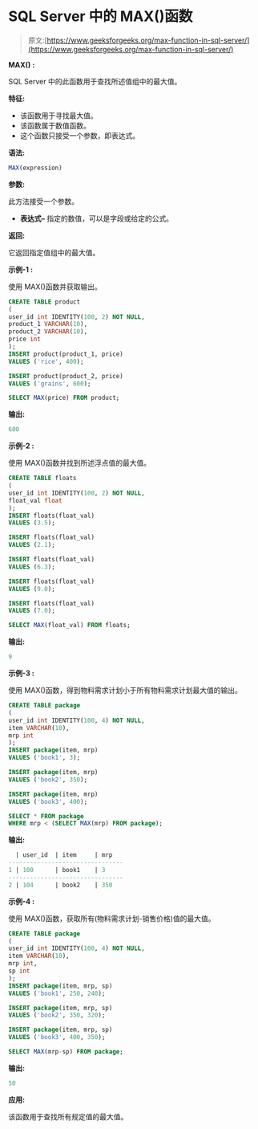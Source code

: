 # SQL Server 中的 MAX()函数

> 原文:[https://www.geeksforgeeks.org/max-function-in-sql-server/](https://www.geeksforgeeks.org/max-function-in-sql-server/)

**MAX() :**

SQL Server 中的此函数用于查找所述值组中的最大值。

**特征:**

*   该函数用于寻找最大值。
*   该函数属于数值函数。
*   这个函数只接受一个参数，即表达式。

**语法:**

```sql
MAX(expression)
```

**参数:**

此方法接受一个参数。

*   **表达式–**
    指定的数值，可以是字段或给定的公式。

**返回:**

它返回指定值组中的最大值。

**示例-1 :**

使用 MAX()函数并获取输出。

```sql
CREATE TABLE product
(  
user_id int IDENTITY(100, 2) NOT NULL,    
product_1 VARCHAR(10),
product_2 VARCHAR(10),
price int  
);
INSERT product(product_1, price)  
VALUES ('rice', 400);

INSERT product(product_2, price)  
VALUES ('grains', 600);

SELECT MAX(price) FROM product;
```

**输出:**

```sql
600
```

**示例-2 :**

使用 MAX()函数并找到所述浮点值的最大值。

```sql
CREATE TABLE floats
(  
user_id int IDENTITY(100, 2) NOT NULL,
float_val float
);
INSERT floats(float_val)  
VALUES (3.5);

INSERT floats(float_val)  
VALUES (2.1);

INSERT floats(float_val)  
VALUES (6.3);

INSERT floats(float_val)  
VALUES (9.0);

INSERT floats(float_val)  
VALUES (7.0);

SELECT MAX(float_val) FROM floats;
```

**输出:**

```sql
9
```

**示例-3 :**

使用 MAX()函数，得到物料需求计划小于所有物料需求计划最大值的输出。

```sql
CREATE TABLE package
(  
user_id int IDENTITY(100, 4) NOT NULL,  
item VARCHAR(10),
mrp int  
);
INSERT package(item, mrp)  
VALUES ('book1', 3);

INSERT package(item, mrp)  
VALUES ('book2', 350);

INSERT package(item, mrp)  
VALUES ('book3', 400);

SELECT * FROM package
WHERE mrp < (SELECT MAX(mrp) FROM package);
```

**输出:**

```sql
  | user_id  | item     | mrp
--------------------------------
1 | 100      | book1    | 3
--------------------------------
2 | 104      | book2    | 350
```

**示例-4 :**

使用 MAX()函数，获取所有(物料需求计划-销售价格)值的最大值。

```sql
CREATE TABLE package
(  
user_id int IDENTITY(100, 4) NOT NULL,  
item VARCHAR(10),
mrp int,
sp int
);
INSERT package(item, mrp, sp)  
VALUES ('book1', 250, 240);

INSERT package(item, mrp, sp)  
VALUES ('book2', 350, 320);

INSERT package(item, mrp, sp)  
VALUES ('book3', 400, 350);

SELECT MAX(mrp-sp) FROM package;
```

**输出:**

```sql
50
```

**应用:**

该函数用于查找所有规定值的最大值。